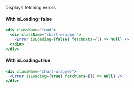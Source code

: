 Displays fetching errors

#### With isLoading=false

```jsx
<div className="food">
  <div className="chart-wrapper">
    <Error isLoading={false} fetchData={() => null} />
  </div>
</div>
```

#### With isLoading=true

```jsx
<div className="chart-wrapper">
  <Error isLoading={true} fetchData={() => null} />
</div>
```
